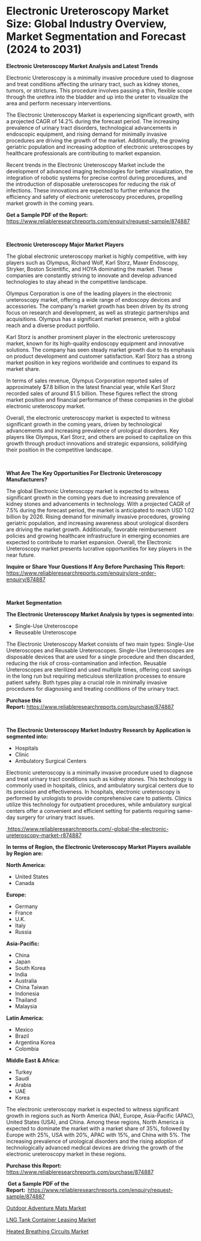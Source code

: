 <p><h1>Electronic Ureteroscopy Market Size: Global Industry Overview, Market Segmentation and Forecast (2024 to 2031)</h1></p><p><strong>Electronic Ureteroscopy Market Analysis and Latest Trends</strong></p>
<p><p>Electronic Ureteroscopy is a minimally invasive procedure used to diagnose and treat conditions affecting the urinary tract, such as kidney stones, tumors, or strictures. This procedure involves passing a thin, flexible scope through the urethra into the bladder and up into the ureter to visualize the area and perform necessary interventions.</p><p>The Electronic Ureteroscopy Market is experiencing significant growth, with a projected CAGR of 14.2% during the forecast period. The increasing prevalence of urinary tract disorders, technological advancements in endoscopic equipment, and rising demand for minimally invasive procedures are driving the growth of the market. Additionally, the growing geriatric population and increasing adoption of electronic ureteroscopes by healthcare professionals are contributing to market expansion.</p><p>Recent trends in the Electronic Ureteroscopy Market include the development of advanced imaging technologies for better visualization, the integration of robotic systems for precise control during procedures, and the introduction of disposable ureteroscopes for reducing the risk of infections. These innovations are expected to further enhance the efficiency and safety of electronic ureteroscopy procedures, propelling market growth in the coming years.</p></p>
<p><strong>Get a Sample PDF of the Report:&nbsp;</strong> <a href="https://www.reliableresearchreports.com/enquiry/request-sample/874887">https://www.reliableresearchreports.com/enquiry/request-sample/874887</a></p>
<p>&nbsp;</p>
<p><strong>Electronic Ureteroscopy Major Market Players</strong></p>
<p><p>The global electronic ureteroscopy market is highly competitive, with key players such as Olympus, Richard Wolf, Karl Storz, Maxer Endoscopy, Stryker, Boston Scientific, and HOYA dominating the market. These companies are constantly striving to innovate and develop advanced technologies to stay ahead in the competitive landscape.</p><p>Olympus Corporation is one of the leading players in the electronic ureteroscopy market, offering a wide range of endoscopy devices and accessories. The company's market growth has been driven by its strong focus on research and development, as well as strategic partnerships and acquisitions. Olympus has a significant market presence, with a global reach and a diverse product portfolio.</p><p>Karl Storz is another prominent player in the electronic ureteroscopy market, known for its high-quality endoscopy equipment and innovative solutions. The company has seen steady market growth due to its emphasis on product development and customer satisfaction. Karl Storz has a strong market position in key regions worldwide and continues to expand its market share.</p><p>In terms of sales revenue, Olympus Corporation reported sales of approximately $7.8 billion in the latest financial year, while Karl Storz recorded sales of around $1.5 billion. These figures reflect the strong market position and financial performance of these companies in the global electronic ureteroscopy market.</p><p>Overall, the electronic ureteroscopy market is expected to witness significant growth in the coming years, driven by technological advancements and increasing prevalence of urological disorders. Key players like Olympus, Karl Storz, and others are poised to capitalize on this growth through product innovations and strategic expansions, solidifying their position in the competitive landscape.</p></p>
<p>&nbsp;</p>
<p><strong>What Are The Key Opportunities For Electronic Ureteroscopy Manufacturers?</strong></p>
<p><p>The global Electronic Ureteroscopy market is expected to witness significant growth in the coming years due to increasing prevalence of kidney stones and advancements in technology. With a projected CAGR of 7.5% during the forecast period, the market is anticipated to reach USD 1.02 billion by 2026. Rising demand for minimally invasive procedures, growing geriatric population, and increasing awareness about urological disorders are driving the market growth. Additionally, favorable reimbursement policies and growing healthcare infrastructure in emerging economies are expected to contribute to market expansion. Overall, the Electronic Ureteroscopy market presents lucrative opportunities for key players in the near future.</p></p>
<p><strong>Inquire or Share Your Questions If Any Before Purchasing This Report:</strong> <a href="https://www.reliableresearchreports.com/enquiry/pre-order-enquiry/874887">https://www.reliableresearchreports.com/enquiry/pre-order-enquiry/874887</a></p>
<p>&nbsp;</p>
<p><strong>Market Segmentation</strong></p>
<p><strong>The Electronic Ureteroscopy Market Analysis by types is segmented into:</strong></p>
<p><ul><li>Single-Use Ureteroscope</li><li>Reuseable Ureteroscope</li></ul></p>
<p><p>The Electronic Ureteroscopy Market consists of two main types: Single-Use Ureteroscopes and Reusable Ureteroscopes. Single-Use Ureteroscopes are disposable devices that are used for a single procedure and then discarded, reducing the risk of cross-contamination and infection. Reusable Ureteroscopes are sterilized and used multiple times, offering cost savings in the long run but requiring meticulous sterilization processes to ensure patient safety. Both types play a crucial role in minimally invasive procedures for diagnosing and treating conditions of the urinary tract.</p></p>
<p><strong>Purchase this Report:&nbsp;</strong><a href="https://www.reliableresearchreports.com/purchase/874887">https://www.reliableresearchreports.com/purchase/874887</a></p>
<p>&nbsp;</p>
<p><strong>The Electronic Ureteroscopy Market Industry Research by Application is segmented into:</strong></p>
<p><ul><li>Hospitals</li><li>Clinic</li><li>Ambulatory Surgical Centers</li></ul></p>
<p><p>Electronic ureteroscopy is a minimally invasive procedure used to diagnose and treat urinary tract conditions such as kidney stones. This technology is commonly used in hospitals, clinics, and ambulatory surgical centers due to its precision and effectiveness. In hospitals, electronic ureteroscopy is performed by urologists to provide comprehensive care to patients. Clinics utilize this technology for outpatient procedures, while ambulatory surgical centers offer a convenient and efficient setting for patients requiring same-day surgery for urinary tract issues.</p></p>
<p><a href="https://www.reliableresearchreports.com/-global-the-electronic-ureteroscopy-market-r874887">&nbsp;https://www.reliableresearchreports.com/-global-the-electronic-ureteroscopy-market-r874887</a></p>
<p><strong>In terms of Region, the Electronic Ureteroscopy Market Players available by Region are:</strong></p>
<p>
    <p> <strong> North America: </strong>
        <ul>
            <li>United States</li>
            <li>Canada</li>
        </ul>
        </p> 
    <p> <strong> Europe: </strong>
        <ul>
            <li>Germany</li>
            <li>France</li>
            <li>U.K.</li>
            <li>Italy</li>
            <li>Russia</li>
        </ul>
        </p> 
    <p> <strong> Asia-Pacific: </strong>
        <ul>
            <li>China</li>
            <li>Japan</li>
            <li>South Korea</li>
            <li>India</li>
            <li>Australia</li>
            <li>China Taiwan</li>
            <li>Indonesia</li>
            <li>Thailand</li>
            <li>Malaysia</li>
        </ul>
        </p> 
    <p> <strong> Latin America: </strong>
        <ul>
            <li>Mexico</li>
            <li>Brazil</li>
            <li>Argentina Korea</li>
            <li>Colombia</li>
        </ul>
        </p> 
    <p> <strong> Middle East & Africa: </strong>
        <ul>
            <li>Turkey</li>
            <li>Saudi</li>
            <li>Arabia</li>
            <li>UAE</li>
            <li>Korea</li>
        </ul>
    </p>
    </p>
<p><p>The electronic ureteroscopy market is expected to witness significant growth in regions such as North America (NA), Europe, Asia-Pacific (APAC), United States (USA), and China. Among these regions, North America is expected to dominate the market with a market share of 35%, followed by Europe with 25%, USA with 20%, APAC with 15%, and China with 5%. The increasing prevalence of urological disorders and the rising adoption of technologically advanced medical devices are driving the growth of the electronic ureteroscopy market in these regions.</p></p>
<p><strong>Purchase this Report: </strong><a href="https://www.reliableresearchreports.com/purchase/874887">https://www.reliableresearchreports.com/purchase/874887</a></p>
<p>&nbsp;<strong>Get a Sample PDF of the Report:&nbsp;&nbsp;</strong><a href="https://www.reliableresearchreports.com/enquiry/request-sample/874887">https://www.reliableresearchreports.com/enquiry/request-sample/874887</a></p>
<p><strong></strong></p>
<p><p><a href="https://github.com/BurtonGALEN/Market-Research-Report-List-1/blob/main/outdoor-adventure-mats-market.md">Outdoor Adventure Mats Market</a></p><p><a href="https://medium.com/@gwendolynbruen/global-lng-tank-container-leasing-market-status-2024-2031-and-forecast-by-region-product-end-782140b0e3ab">LNG Tank Container Leasing Market</a></p><p><a href="https://medium.com/@kathleenjacksond65/heated-breathing-circuits-market-size-share-analysis-growth-trends-forecast-2024-2031-860d105aa47d">Heated Breathing Circuits Market</a></p></p>